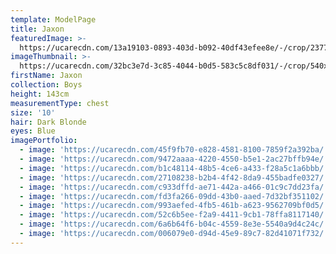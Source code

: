 ```yaml
---
template: ModelPage
title: Jaxon
featuredImage: >-
  https://ucarecdn.com/13a19103-0893-403d-b092-40df43efee8e/-/crop/2377x1119/0,0/-/preview/
imageThumbnail: >-
  https://ucarecdn.com/32bc3e7d-3c85-4044-b0d5-583c5c8df031/-/crop/540x704/620,126/-/preview/
firstName: Jaxon
collection: Boys
height: 143cm
measurementType: chest
size: '10'
hair: Dark Blonde
eyes: Blue
imagePortfolio:
  - image: 'https://ucarecdn.com/45f9fb70-e828-4581-8100-7859f2a392ba/'
  - image: 'https://ucarecdn.com/9472aaaa-4220-4550-b5e1-2ac27bffb94e/'
  - image: 'https://ucarecdn.com/b1c48114-48b5-4ce6-a433-f28a5c1a6bbb/'
  - image: 'https://ucarecdn.com/27108238-b2b4-4f42-8da9-455badfe0327/'
  - image: 'https://ucarecdn.com/c933dffd-ae71-442a-a466-01c9c7dd23fa/'
  - image: 'https://ucarecdn.com/fd3fa266-09dd-43b0-aaed-7d32bf351102/'
  - image: 'https://ucarecdn.com/993aefed-4fb5-461b-a623-9562709bf0d5/'
  - image: 'https://ucarecdn.com/52c6b5ee-f2a9-4411-9cb1-78ffa8117140/'
  - image: 'https://ucarecdn.com/6a6b64f6-b04c-4559-8e3e-5540a9d4c24c/'
  - image: 'https://ucarecdn.com/006079e0-d94d-45e9-89c7-82d41071f732/'
---
```



